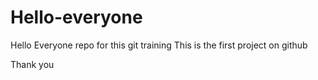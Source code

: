 # Hello-everyone
Hello Everyone repo for this git training
This is the first project on github


Thank you
